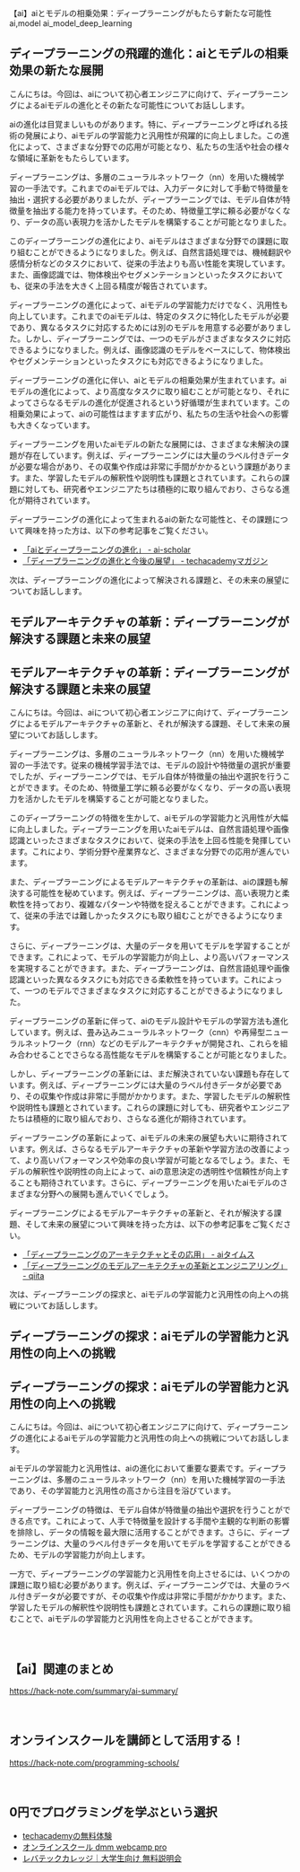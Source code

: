 【ai】aiとモデルの相乗効果：ディープラーニングがもたらす新たな可能性
ai,model
ai_model_deep_learning

## ディープラーニングの飛躍的進化：aiとモデルの相乗効果の新たな展開

こんにちは。今回は、aiについて初心者エンジニアに向けて、ディープラーニングによるaiモデルの進化とその新たな可能性についてお話しします。

aiの進化は目覚ましいものがあります。特に、ディープラーニングと呼ばれる技術の発展により、aiモデルの学習能力と汎用性が飛躍的に向上しました。この進化によって、さまざまな分野での応用が可能となり、私たちの生活や社会の様々な領域に革新をもたらしています。

ディープラーニングは、多層のニューラルネットワーク（nn）を用いた機械学習の一手法です。これまでのaiモデルでは、入力データに対して手動で特徴量を抽出・選択する必要がありましたが、ディープラーニングでは、モデル自体が特徴量を抽出する能力を持っています。そのため、特徴量工学に頼る必要がなくなり、データの高い表現力を活かしたモデルを構築することが可能となりました。

このディープラーニングの進化により、aiモデルはさまざまな分野での課題に取り組むことができるようになりました。例えば、自然言語処理では、機械翻訳や感情分析などのタスクにおいて、従来の手法よりも高い性能を実現しています。また、画像認識では、物体検出やセグメンテーションといったタスクにおいても、従来の手法を大きく上回る精度が報告されています。

ディープラーニングの進化によって、aiモデルの学習能力だけでなく、汎用性も向上しています。これまでのaiモデルは、特定のタスクに特化したモデルが必要であり、異なるタスクに対応するためには別のモデルを用意する必要がありました。しかし、ディープラーニングでは、一つのモデルがさまざまなタスクに対応できるようになりました。例えば、画像認識のモデルをベースにして、物体検出やセグメンテーションといったタスクにも対応できるようになりました。

ディープラーニングの進化に伴い、aiとモデルの相乗効果が生まれています。aiモデルの進化によって、より高度なタスクに取り組むことが可能となり、それによってさらなるモデルの進化が促進されるという好循環が生まれています。この相乗効果によって、aiの可能性はますます広がり、私たちの生活や社会への影響も大きくなっています。

ディープラーニングを用いたaiモデルの新たな展開には、さまざまな未解決の課題が存在しています。例えば、ディープラーニングには大量のラベル付きデータが必要な場合があり、その収集や作成は非常に手間がかかるという課題があります。また、学習したモデルの解釈性や説明性も課題とされています。これらの課題に対しても、研究者やエンジニアたちは積極的に取り組んでおり、さらなる進化が期待されています。

ディープラーニングの進化によって生まれるaiの新たな可能性と、その課題について興味を持った方は、以下の参考記事をご覧ください。

- [「aiとディープラーニングの進化」 - ai-scholar](https://ai-scholar.tech/career/deeplearning/)
- [「ディープラーニングの進化と今後の展望」 - techacademyマガジン](https://techacademy.jp/magazine/33950)

次は、ディープラーニングの進化によって解決される課題と、その未来の展望についてお話しします。

## モデルアーキテクチャの革新：ディープラーニングが解決する課題と未来の展望

## モデルアーキテクチャの革新：ディープラーニングが解決する課題と未来の展望

こんにちは。今回は、aiについて初心者エンジニアに向けて、ディープラーニングによるモデルアーキテクチャの革新と、それが解決する課題、そして未来の展望についてお話しします。

ディープラーニングは、多層のニューラルネットワーク（nn）を用いた機械学習の一手法です。従来の機械学習手法では、モデルの設計や特徴量の選択が重要でしたが、ディープラーニングでは、モデル自体が特徴量の抽出や選択を行うことができます。そのため、特徴量工学に頼る必要がなくなり、データの高い表現力を活かしたモデルを構築することが可能となりました。

このディープラーニングの特徴を生かして、aiモデルの学習能力と汎用性が大幅に向上しました。ディープラーニングを用いたaiモデルは、自然言語処理や画像認識といったさまざまなタスクにおいて、従来の手法を上回る性能を発揮しています。これにより、学術分野や産業界など、さまざまな分野での応用が進んでいます。

また、ディープラーニングによるモデルアーキテクチャの革新は、aiの課題も解決する可能性を秘めています。例えば、ディープラーニングは、高い表現力と柔軟性を持っており、複雑なパターンや特徴を捉えることができます。これによって、従来の手法では難しかったタスクにも取り組むことができるようになります。

さらに、ディープラーニングは、大量のデータを用いてモデルを学習することができます。これによって、モデルの学習能力が向上し、より高いパフォーマンスを実現することができます。また、ディープラーニングは、自然言語処理や画像認識といった異なるタスクにも対応できる柔軟性を持っています。これによって、一つのモデルでさまざまなタスクに対応することができるようになりました。

ディープラーニングの革新に伴って、aiのモデル設計やモデルの学習方法も進化しています。例えば、畳み込みニューラルネットワーク（cnn）や再帰型ニューラルネットワーク（rnn）などのモデルアーキテクチャが開発され、これらを組み合わせることでさらなる高性能なモデルを構築することが可能となりました。

しかし、ディープラーニングの革新には、まだ解決されていない課題も存在しています。例えば、ディープラーニングには大量のラベル付きデータが必要であり、その収集や作成は非常に手間がかかります。また、学習したモデルの解釈性や説明性も課題とされています。これらの課題に対しても、研究者やエンジニアたちは積極的に取り組んでおり、さらなる進化が期待されています。

ディープラーニングの革新によって、aiモデルの未来の展望も大いに期待されています。例えば、さらなるモデルアーキテクチャの革新や学習方法の改善によって、より高いパフォーマンスや効率の良い学習が可能となるでしょう。また、モデルの解釈性や説明性の向上によって、aiの意思決定の透明性や信頼性が向上することも期待されています。さらに、ディープラーニングを用いたaiモデルのさまざまな分野への展開も進んでいくでしょう。

ディープラーニングによるモデルアーキテクチャの革新と、それが解決する課題、そして未来の展望について興味を持った方は、以下の参考記事をご覧ください。

- [「ディープラーニングのアーキテクチャとその応用」 - aiタイムス](https://aitimes.media/2020/06/02/23530/)
- [「ディープラーニングのモデルアーキテクチャの革新とエンジニアリング」 - qiita](https://qiita.com/saijunti/items/ab29b2d7ec0a7cf32ba0)

次は、ディープラーニングの探求と、aiモデルの学習能力と汎用性の向上への挑戦についてお話しします。

## ディープラーニングの探求：aiモデルの学習能力と汎用性の向上への挑戦

## ディープラーニングの探求：aiモデルの学習能力と汎用性の向上への挑戦

こんにちは。今回は、aiについて初心者エンジニアに向けて、ディープラーニングの進化によるaiモデルの学習能力と汎用性の向上への挑戦についてお話しします。

aiモデルの学習能力と汎用性は、aiの進化において重要な要素です。ディープラーニングは、多層のニューラルネットワーク（nn）を用いた機械学習の一手法であり、その学習能力と汎用性の高さから注目を浴びています。

ディープラーニングの特徴は、モデル自体が特徴量の抽出や選択を行うことができる点です。これによって、人手で特徴量を設計する手間や主観的な判断の影響を排除し、データの情報を最大限に活用することができます。さらに、ディープラーニングは、大量のラベル付きデータを用いてモデルを学習することができるため、モデルの学習能力が向上します。

一方で、ディープラーニングの学習能力と汎用性を向上させるには、いくつかの課題に取り組む必要があります。例えば、ディープラーニングでは、大量のラベル付きデータが必要ですが、その収集や作成は非常に手間がかかります。また、学習したモデルの解釈性や説明性も課題とされています。これらの課題に取り組むことで、aiモデルの学習能力と汎用性を向上させることができます。

　

## 【ai】関連のまとめ
https://hack-note.com/summary/ai-summary/

　

## オンラインスクールを講師として活用する！
https://hack-note.com/programming-schools/

　

## 0円でプログラミングを学ぶという選択
- [techacademyの無料体験](//af.moshimo.com/af/c/click?a_id=2612475&amp;p_id=1555&amp;pc_id=2816&amp;pl_id=22706&amp;url=https%3a%2f%2ftechacademy.jp%2fhtmlcss-trial%3futm_source%3dmoshimo%26utm_medium%3daffiliate%26utm_campaign%3dtextad)
- [オンラインスクール dmm webcamp pro](//af.moshimo.com/af/c/click?a_id=2612482&amp;p_id=1363&amp;pc_id=2297&amp;pl_id=39999&amp;guid=on)
- [レバテックカレッジ｜大学生向け 無料説明会](//af.moshimo.com/af/c/click?a_id=4071793&p_id=3198&pc_id=7488&pl_id=41848)

